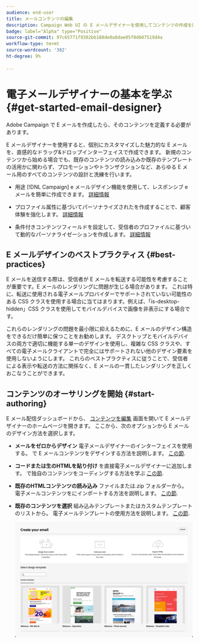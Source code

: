 ```yaml
---
audience: end-user
title: メールコンテンツの編集
description: Campaign Web UI の E メールデザイナーを使用してコンテンツの作成を開始する方法を説明します
badge: label="Alpha" type="Positive"
source-git-commit: 97c65771f9302bb188de0a8dae05f0d607519d4a
workflow-type: tm+mt
source-wordcount: '382'
ht-degree: 9%

---
```


# 電子メールデザイナーの基本を学ぶ {#get-started-email-designer}

Adobe Campaign で E メールを作成したら、そのコンテンツを定義する必要があります。

E メールデザイナーを使用すると、個別にカスタマイズした魅力的な E メールを、直感的なドラッグ&amp;ドロップインターフェイスで作成できます。 新規のコンテンツから始める場合でも、既存のコンテンツの読み込みか既存のテンプレートの活用かに関わらず、プロモーションやトランザクションなど、あらゆる E メール用のすべてのコンテンツの設計と洗練を行います。

<!--Built to deliver HTML optimized for responsive design, the Email Designer allows you to easily define and apply visibility conditions and dynamic content to an email, template, or fragment directly through the user interface. You can seamlessly switch between the drag and drop interface and HTML code at the click of a button.

The Email Designer allows you to create email content and email content templates. It is compatible with simple emails, transactional emails, A/B test emails, multilingual emails, and recurring emails.-->

* 用途 [!DNL Campaign] e メールデザイン機能を使用して、レスポンシブ e メールを簡単に作成できます。 [詳細情報](create-email-content.md)

* プロファイル属性に基づいてパーソナライズされたを作成することで、顧客体験を強化します。 [詳細情報](../personalization/personalize.md)

* 条件付きコンテンツフィールドを設定して、受信者のプロファイルに基づいて動的なパーソナライゼーションを作成します。 [詳細情報](../personalization/conditions.md)

## E メールデザインのベストプラクティス {#best-practices}

E メールを送信する際は、受信者が E メールを転送する可能性を考慮することが重要です。E メールのレンダリングに問題が生じる場合があります。 これは特に、転送に使用される電子メールプロバイダーでサポートされていない可能性のある CSS クラスを使用する場合に当てはまります。例えば、「is-desktop-hidden」CSS クラスを使用してモバイルデバイスで画像を非表示にする場合です。

これらのレンダリングの問題を最小限に抑えるために、E メールのデザイン構造をできるだけ簡単に保つことをお勧めします。 デスクトップとモバイルデバイスの両方で適切に機能する単一のデザインを使用し、複雑な CSS クラスや、すべての電子メールクライアントで完全にはサポートされない他のデザイン要素を使用しないようにします。 これらのベストプラクティスに従うことで、受信者による表示や転送の方法に関係なく、E メールの一貫したレンダリングを正しくおこなうことができます。

## コンテンツのオーサリングを開始 {#start-authoring}

E メール配信ダッシュボードから、 [コンテンツを編集](edit-content.md) 画面を開いて E メールデザイナーのホームページを開きます。 ここから、次のオプションから E メールのデザイン方法を選択します。

* **メールをゼロからデザイン** 電子メールデザイナーのインターフェイスを使用する。 で E メールコンテンツをデザインする方法を説明します。 [この節](create-email-content.md).

* **コードまたは生のHTMLを貼り付け** を直接電子メールデザイナーに追加します。 で独自のコンテンツをコーディングする方法を学ぶ [この節](code-content.md).

* **既存のHTMLコンテンツの読み込み** ファイルまたは.zip フォルダーから。 電子メールコンテンツをにインポートする方法を説明します。 [この節](existing-content.md).

* **既存のコンテンツを選択** 組み込みテンプレートまたはカスタムテンプレートのリストから。 電子メールテンプレートの使用方法を説明します。 [この節](email-templates.md).

  ![](assets/email_designer_create_options.png)

